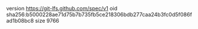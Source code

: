 version https://git-lfs.github.com/spec/v1
oid sha256:b5000228ae71d75b7b735fb5ce218306bdb277caa24b3fc0d5f086fad1b08bc8
size 9766
